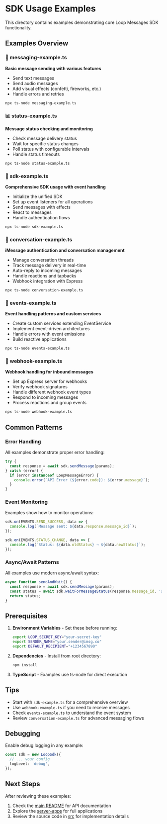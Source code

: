 # SDK Usage Examples

This directory contains examples demonstrating core Loop Messages SDK functionality.

## Examples Overview

### 📱 messaging-example.ts

**Basic message sending with various features**

- Send text messages
- Send audio messages
- Add visual effects (confetti, fireworks, etc.)
- Handle errors and retries

```bash
npx ts-node messaging-example.ts
```

### 📊 status-example.ts

**Message status checking and monitoring**

- Check message delivery status
- Wait for specific status changes
- Poll status with configurable intervals
- Handle status timeouts

```bash
npx ts-node status-example.ts
```

### 🎯 sdk-example.ts

**Comprehensive SDK usage with event handling**

- Initialize the unified SDK
- Set up event listeners for all operations
- Send messages with effects
- React to messages
- Handle authentication flows

```bash
npx ts-node sdk-example.ts
```

### 💬 conversation-example.ts

**iMessage authentication and conversation management**

- Manage conversation threads
- Track message delivery in real-time
- Auto-reply to incoming messages
- Handle reactions and tapbacks
- Webhook integration with Express

```bash
npx ts-node conversation-example.ts
```

### 📡 events-example.ts

**Event handling patterns and custom services**

- Create custom services extending EventService
- Implement event-driven architectures
- Handle errors with event emissions
- Build reactive applications

```bash
npx ts-node events-example.ts
```

### 🔗 webhook-example.ts

**Webhook handling for inbound messages**

- Set up Express server for webhooks
- Verify webhook signatures
- Handle different webhook event types
- Respond to incoming messages
- Process reactions and group events

```bash
npx ts-node webhook-example.ts
```

## Common Patterns

### Error Handling

All examples demonstrate proper error handling:

```typescript
try {
  const response = await sdk.sendMessage(params);
} catch (error) {
  if (error instanceof LoopMessageError) {
    console.error(`API Error (${error.code}): ${error.message}`);
  }
}
```

### Event Monitoring

Examples show how to monitor operations:

```typescript
sdk.on(EVENTS.SEND_SUCCESS, data => {
  console.log(`Message sent: ${data.response.message_id}`);
});

sdk.on(EVENTS.STATUS_CHANGE, data => {
  console.log(`Status: ${data.oldStatus} → ${data.newStatus}`);
});
```

### Async/Await Patterns

All examples use modern async/await syntax:

```typescript
async function sendAndWait() {
  const response = await sdk.sendMessage(params);
  const status = await sdk.waitForMessageStatus(response.message_id, 'sent');
  return status;
}
```

## Prerequisites

1. **Environment Variables** - Set these before running:

   ```bash
   export LOOP_SECRET_KEY="your-secret-key"
   export SENDER_NAME="your.sender@imsg.co"
   export DEFAULT_RECIPIENT="+1234567890"
   ```

2. **Dependencies** - Install from root directory:

   ```bash
   npm install
   ```

3. **TypeScript** - Examples use ts-node for direct execution

## Tips

- Start with `sdk-example.ts` for a comprehensive overview
- Use `webhook-example.ts` if you need to receive messages
- Check `events-example.ts` to understand the event system
- Review `conversation-example.ts` for advanced messaging flows

## Debugging

Enable debug logging in any example:

```typescript
const sdk = new LoopSdk({
  // ... your config
  logLevel: 'debug',
});
```

## Next Steps

After reviewing these examples:

1. Check the [main README](../../README.md) for API documentation
2. Explore the [server-apps](../server-apps) for full applications
3. Review the source code in [src](../../src) for implementation details
